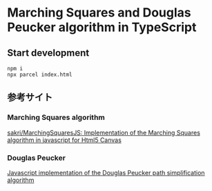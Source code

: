 # Marching Squares and Douglas Peucker algorithm in TypeScript
## Start development
```
npm i
npx parcel index.html
```

## 参考サイト
### Marching Squares algorithm
[sakri/MarchingSquaresJS: Implementation of the Marching Squares algorithm in javascript for Html5 Canvas](https://github.com/sakri/MarchingSquaresJS)

### Douglas Peucker
[Javascript implementation of the Douglas Peucker path simplification algorithm](https://gist.github.com/adammiller/826148)
